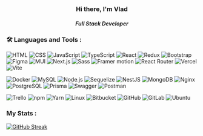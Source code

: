   <div id="header" align="center">
    <h3>Hi there, I'm Vlad</h3>
    <h5>Full Stack Developer</h5>
  </div>

### :hammer_and_wrench: Languages and Tools :

![HTML](https://img.shields.io/static/v1?label=&message=HTML&color=%23E34F26&style=for-the-badge&logo=HTML5&logoColor=white)
![CSS](https://img.shields.io/static/v1?label=&message=CSS&color=%231572B6&style=for-the-badge&logo=CSS3&logoColor=white)
![JavaScript](https://img.shields.io/static/v1?label=&message=JavaScript&color=gray&style=for-the-badge&logo=javascript&logoColor=%23F7DF1E)
![TypeScript](https://img.shields.io/static/v1?label=&message=TypeScript&color=%233178C6&style=for-the-badge&logo=TypeScript&logoColor=white)
![React](https://img.shields.io/static/v1?label=&message=React&color=gray&logo=React&style=for-the-badge&logoColor=%2361DAFB)
![Redux](https://img.shields.io/static/v1?label=&message=Redux&color=%23764ABC&logo=Redux&style=for-the-badge&logoColor=white)
![Bootstrap](https://img.shields.io/static/v1?label=&message=Bootstrap&color=%237952B3&style=for-the-badge&logo=bootstrap&logoColor=white)
![Figma](https://img.shields.io/static/v1?label=&message=Figma&color=%23F24E1E&style=for-the-badge&logo=figma&logoColor=white)
![MUI](https://img.shields.io/static/v1?label=&message=MUI&color=%23007FFF&style=for-the-badge&logo=MUI&logoColor=white)
![Next.js](https://img.shields.io/static/v1?label=&message=Next.js&color=black&style=for-the-badge&logo=Next.js&logoColor=white)
![Sass](https://img.shields.io/static/v1?label=&message=Sass&color=%23CC6699&style=for-the-badge&logo=Sass&logoColor=white)
![Framer motion](https://img.shields.io/static/v1?label=&message=Framer+motion&color=%230055FF&style=for-the-badge&logo=framer&logoColor=white)
![React Router](https://img.shields.io/static/v1?label=&message=React+Router&color=%23CA4245&style=for-the-badge&logo=reactrouter&logoColor=white)
![Vercel](https://img.shields.io/static/v1?label=&message=Vercel&color=%23000000&style=for-the-badge&logo=Vercel&logoColor=white)
![Vite](https://img.shields.io/static/v1?label=&message=Vite&color=%23646CFF&style=for-the-badge&logo=Vite&logoColor=white)

![Docker](https://img.shields.io/static/v1?label=&message=Docker&color=%232496ED&style=for-the-badge&logo=docker&logoColor=white)
![MySQL](https://img.shields.io/static/v1?label=&message=MySQL&color=%234479A1&style=for-the-badge&logo=MySQL&logoColor=white)
![Node.js](https://img.shields.io/static/v1?label=&message=Node.js&color=%23339933&style=for-the-badge&logo=node.js&logoColor=white)
![Sequelize](https://img.shields.io/static/v1?label=&message=Sequelize&color=%2352B0E7&style=for-the-badge&logo=sequelize&logoColor=white)
![NestJS](https://img.shields.io/static/v1?label=&message=NestJS&color=%23E0234E&style=for-the-badge&logo=NestJS&logoColor=white)
![MongoDB](https://img.shields.io/static/v1?label=&message=MongoDB&color=%2347A248&style=for-the-badge&logo=mongoDB&logoColor=white)
![Nginx](https://img.shields.io/static/v1?label=&message=Nginx&color=%23009639&style=for-the-badge&logo=Nginx&logoColor=white)
![PostgreSQL](https://img.shields.io/static/v1?label=&message=PostgreSQL&color=%234169E1&style=for-the-badge&logo=postgresql&logoColor=white)
![Prisma](https://img.shields.io/static/v1?label=&message=Prisma&color=%232D3748&style=for-the-badge&logo=Prisma&logoColor=white)
![Swagger](https://img.shields.io/static/v1?label=&message=Swagger&color=%2385EA2D&style=for-the-badge&logo=Swagger&logoColor=white)
![Postman](https://img.shields.io/static/v1?label=&message=Postman&color=%23FF6C37&style=for-the-badge&logo=postman&logoColor=white)

![Trello](https://img.shields.io/static/v1?label=&message=Trello&color=%230052CC&style=for-the-badge&logo=Trello&logoColor=white)
![npm](https://img.shields.io/static/v1?label=&message=npm&color=%23CB3837&style=for-the-badge&logo=npm&logoColor=white)
![Yarn](https://img.shields.io/static/v1?label=&message=Yarn&color=%232C8EBB&style=for-the-badge&logo=Yarn&logoColor=white)
![Linux](https://img.shields.io/static/v1?label=&message=Linux&color=%23FCC624&style=for-the-badge&logo=linux&logoColor=white)
![Bitbucket](https://img.shields.io/static/v1?label=&message=Bitbucket&color=%230052CC&style=for-the-badge&logo=bitbucket&logoColor=white)
![GitHub](https://img.shields.io/static/v1?label=&message=GitHub&color=%23181717&style=for-the-badge&logo=github&logoColor=white)
![GitLab](https://img.shields.io/static/v1?label=&message=GitLab&color=%23FC6D26&style=for-the-badge&logo=gitlab&logoColor=white)
![Ubuntu](https://img.shields.io/static/v1?label=&message=Ubuntu&color=%23E95420&style=for-the-badge&logo=ubuntu&logoColor=white)

### My Stats :

[![GitHub Streak](http://github-readme-streak-stats.herokuapp.com?user=Vladislav-Simonenko&theme=sunset-gradient&hide_border=true)](https://git.io/streak-stats)

<!--
**Vladislav-Simonenko/Vladislav-Simonenko** is a ✨ _special_ ✨ repository because its `README.md` (this file) appears on your GitHub profile.

Here are some ideas to get you started:

- 🔭 I’m currently working on ...
- 🌱 I’m currently learning ...
- 👯 I’m looking to collaborate on ...
- 🤔 I’m looking for help with ...
- 💬 Ask me about ...
- 📫 How to reach me: ...
- 😄 Pronouns: ...
- ⚡ Fun fact: ...
  -->
